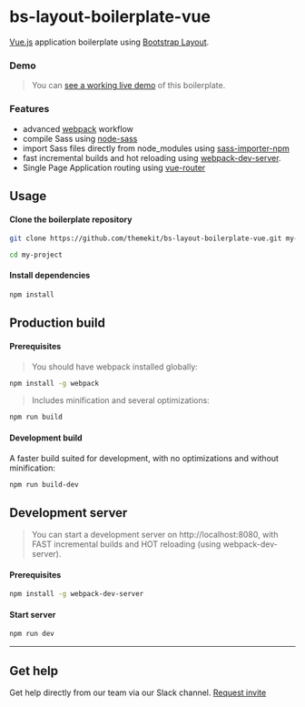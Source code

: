 # bs-layout-boilerplate-vue
[Vue.js](https://github.com/vuejs/vue) application boilerplate using [Bootstrap Layout](https://github.com/themekit/bootstrap-layout).

### Demo
> You can [see a working live demo](http://bs-layout-boilerplate-vue.themekit.io) of this boilerplate.

### Features
- advanced [webpack](https://github.com/webpack/webpack) workflow
- compile Sass using [node-sass](https://github.com/sass/node-sass)
- import Sass files directly from node_modules using [sass-importer-npm](https://github.com/themekit/sass-importer-npm)
- fast incremental builds and hot reloading using [webpack-dev-server](https://github.com/webpack/webpack-dev-server).
- Single Page Application routing using [vue-router](https://github.com/vuejs/vue-router)

## Usage
#### Clone the boilerplate repository
```bash
git clone https://github.com/themekit/bs-layout-boilerplate-vue.git my-project
```
```bash
cd my-project
```

#### Install dependencies
```bash
npm install
```

## Production build

#### Prerequisites
> You should have webpack installed globally:

```bash
npm install -g webpack
```

> Includes minification and several optimizations:

```bash
npm run build
```

#### Development build

A faster build suited for development, with no optimizations and without minification:

```bash
npm run build-dev
```
	
## Development server

> You can start a development server on http://localhost:8080, with FAST incremental builds and HOT reloading (using webpack-dev-server). 

#### Prerequisites

```bash
npm install -g webpack-dev-server
```
	
#### Start server

```bash
npm run dev
```

---

## Get help
Get help directly from our team via our Slack channel. [Request invite](http://themekit-slack-invite.stamplayapp.com/)
